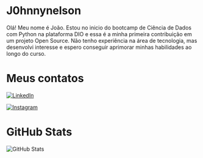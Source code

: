 
# J0hnnynelson

Olá! Meu nome é João. Estou no inicio do bootcamp de Ciência de Dados com Python na plataforma DIO e essa é a minha primeira contribuição em um projeto Open Source. Não tenho experiência na área de tecnologia, mas desenvolvi interesse e espero conseguir aprimorar minhas habilidades ao longo do curso.


# Meus contatos
[![LinkedIn](https://img.shields.io/badge/LinkedIn-000?style=for-the-badge&logo=linkedin&logoColor=0E76A8)](https://www.linkedin.com/in/joão-pedro-ferreira-856822148/)

[![Instagram](https://img.shields.io/badge/Instagram-000?style=for-the-badge&logo=instagram)](https://www.instagram.com/fckingjohn/)



# GitHub Stats

![GitHub Stats](https://github-readme-stats.vercel.app/api?username=J0hnnynelson&theme=transparent&bg_color=000&border_color=30A3DC&show_icons=true&icon_color=30A3DC&title_color=E94D5F&text_color=FFF)
